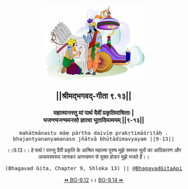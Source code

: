 <center><img src="../../asset/BG.png" alt="#API #bhagavadgitaapi #slok #nodejs #js #api #gitaapi #krishna #hinduism #vedic #ISKCON #shreemadbhagavadgita #technology"/>
<h2>||श्रीमद्‍भगवद्‍-गीता ९.१३||</h2>
<h3>महात्मानस्तु मां पार्थ दैवीं प्रकृतिमाश्रिताः |<br/>भजन्त्यनन्यमनसो ज्ञात्वा भूतादिमव्ययम् ||९-१३||</h3>
<pre>mahātmānastu māṃ pārtha daivīṃ prakṛtimāśritāḥ .<br/>bhajantyananyamanaso jñātvā bhūtādimavyayam ||9-13||</pre>
<p>।।9.13।। हे पार्थ ! परन्तु दैवी प्रकृति के आश्रित महात्मा पुरुष मुझे समस्त भूतों का आदिकारण और अव्ययस्वरूप जानकर अनन्यमन से युक्त होकर मुझे भजते हैं।।</p>
<pre>(Bhagavad Gita, Chapter 9, Shloka 13) || <a href="https://twitter.com/bhagavadgitaapi">@BhagavadGitaApi</a></pre><a href="../../9/12">⏪  BG-9.12</a><b>        ।।        </b><a href="../../9/14">BG-9.14  ⏩</a></center></center>